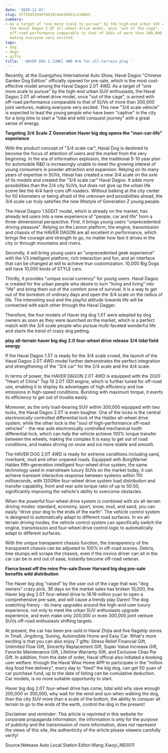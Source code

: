 ```yaml
---
date: '2020-12-01'
slug: 3ff25d5394df4d19cb4e3d8d1c4106b5
summary:
- As a target of "one more scale to pursue" by the high-end urban SUV enthusiasts,
  the Haval Dagoo 2.0T all-wheel drive model, once "out of the cage", is armed with
  off-road performance comparable to that of SUVs of more than 300,000 joint ventures,
  making everyone very excited.
tags:
- dog
- dogs
- gifts
title: ' HAVER DOG 2.[UNK] 4WD 4+6 for all-terrain play '
---
```


 Recently, at the Guangzhou International Auto Show, Haval Dagoo "Chinese Garden Dog Edition" officially opened for pre-sale, which is the most cost-effective model among the Haval Dagoo 2.0T 4WD. As a target of "one more scale to pursue" by the high-end urban SUV enthusiasts, the Haval Dagoo 2.0T all-wheel drive model, once "out of the cage", is armed with off-road performance comparable to that of SUVs of more than 300,000 joint ventures, making everyone very excited. This new "3/4 scale vehicle" is expected to lead the young people who have been "captive" in the city for a long time to start a "tidal and wild conquest journey" with a great sense of energy.

**Targeting** **3/4** **Scale** **Z** **Generation** **Haver big dog opens the "man-car-life" experience**

With the product concept of "3/4 scale car", Haval Dog is destined to become the focus of attention of users and the market from the very beginning. In the era of information explosion, the traditional 5-10 year plan for automobile R&amp;D is increasingly unable to meet the growing interest of young consumers in powder attraction and expansion. Relying on its many years of expertise in SUVs, Haval has created a new 3/4 scale on the axle of its models and created the "3/4 scale car" Haval Dagoo. It adds more possibilities than the 2/4 city SUVs, but does not give up the urban life scene like the 4/4 hard-core off-roaders. Without balking at the city center for 50 kilometers or being afraid of the unknown and possibilities ahead, the 3/4 scale car truly satisfies the new lifestyle of Generation Z young people.

The Haval Dagoo 1.5GDIT model, which is already on the market, has already led users into a new experience of "people, car and life" from a three-dimensional perspective. First, it brings young users "unprecedented driving pleasure". Relying on the Lemon platform, the engine, transmission and chassis of the HAVER DAGON are all excellent in performance, which brings the courage and strength to go, no matter how fast it drives in the city or through mountains and rivers.

Secondly, it will bring young users an "unprecedented geek experience" with the V3 intelligent platform, rich interaction and fun, and an interface that can be changed at will to achieve true customization. 10,000 Big Dogs will have 10,000 kinds of STYLE cars.

Thirdly, it provides "unique social currency" for young users. Haval Dagoo is created for the urban people who desire to turn "living and living" into "life" and bring them out of the comfort zone of survival.
It is a way to get out of the boredom of ordinary days and open the 3/4 scale on the radius of life. The interesting soul and the playful attitude towards life will be connected with each other through the Haval Dagger.

Therefore, the four models of Haver big dog 1.5T were adopted by dog owners as soon as they were launched on the market, which is a perfect match with the 3/4 scale people who pursue multi-faceted wonderful life and starts the trend of crazy dog petting.

**play all-terrain** **haver big dog** **2.0** **four-wheel drive release** **3/4** **tidal field energy**

If the Haval Dagoo 1.5T is ready for the 3/4 scale crowd, the launch of the Haval Dagoo 2.0T 4WD model further demonstrates the perfect integration and strengthening of the "3/4 car" for the 2/4 scale and the 4/4 scale.

In terms of power, the HAVER DAGON 2.0T 4WD is equipped with the 2020 "Heart of China" Top 10 2.0T GDI engine, which is further tuned for off-road use, enabling it to display its advantages of high efficiency and low emissions in high-speed conditions. Bursting with maximum torque, it exerts its efficiency to get out of trouble easily.

Moreover, as the only load-bearing SUV within 300,000 equipped with two locks, the Haval Dagoo 2.0T is even tougher. One of the locks is the central electronically controlled differential lock of the Haldex all-wheel drive system, while the other lock is the "soul of high-performance off-road vehicles" - the rear axle electronically controlled mechanical tooth differential lock, which can help the vehicle achieve 100% torque transfer between the wheels, making the complex It is easy to get out of road conditions, and makes driving on snow and ice more stable and smooth.

The HAVER DOG 2.0T 4WD is ready for extreme conditions including sand, riverbank, mud and other unpaved roads. Equipped with BorgWarner Haldex fifth-generation intelligent four-wheel drive system, the same technology used in mainstream luxury SUVs on the market today, it can achieve transient interactive response between systems within 110 milliseconds, with 1200Nm four-wheel drive system load distribution and transfer capability, front and rear axle torque ratio of up to 50:50, significantly improving the vehicle's ability to overcome obstacles.

When the powerful four-wheel drive system is combined with six all-terrain driving modes: standard, economy, sport, snow, mud, and sand, you can easily "drive your dog to the ends of the earth".
The vehicle control system is designed to automatically adapt to different road surfaces. In six all-terrain driving modes, the vehicle control system can specifically switch the engine, transmission and four-wheel drive control logic to automatically adapt to different surfaces.

With the unique transparent chassis function, the transparency of the transparent chassis can be adjusted to 100% in off-road scenes. Debris, tree stumps will scrape the chassis, even if the novice driver can sit in the car can be in and out of ease, instantly become off-road veteran.

**Fierce beast off the reins** **Pre-sale Dover** **Harvard big dog pre-sale benefits wild distribution**

The Haver big dog "raised" by the user out of the cage that was "dog owners" crazy pick, 36 days on the market sales has broken 10,000, the Haver big dog 2.0T four-wheel drive to 16.19 million yuan to open a comprehensive pre-sale, and will cause a trendy play Daren! The dog snatching frenzy - its many upgrades around the high-end user luxury experience, not only to meet the urban SUV enthusiasts upgrade experience, and even make only 200,000 or even 300,000 joint venture SUVs off-road enthusiasts shifting targets.

At present, the car has been pre-sold in Haval Zhijia and five flagship stores in Tmall, Jingdong, Suning, Automobile Home and Easy Car. What's more exciting is that you can also enjoy 7 gifts: Stress Relief Financial Gift, Unlimited Flow Gift, Sincerity Replacement Gift, Super Value Increase Gift, Favorite Maintenance Gift, Lifetime Warranty Gift, and Exclusive Chao Pai Gift. In addition, from the date of order, Haval official also initiated a booking user welfare: through the Haval Wise Home APP to participate in the "million dog food free delivery", every day to "feed" the big dog, can get 50 yuan of car purchase fund, up to the date of listing can be cumulative deduction. Car models, is no more suitable opportunity to start.

Haver big dog 2.0T four-wheel drive has come, tidal wild why save enough 200,000 or 300,000, why wait for the wind and sun when walking the dog, than the city SUV more than a scale of the bottom, the ability to conquer all terrain to go to the ends of the earth, control the dog in the present!

Disclaimer and reminder: This article is reprinted in this website for corporate propaganda information, the information is only for the purpose of publicity and the transmission of more information, does not represent the views of this site, the authenticity of the article please viewers carefully verify!

Source:Netease Auto Local Station Editor:Wang Xiaoyi_NE0011

 
        